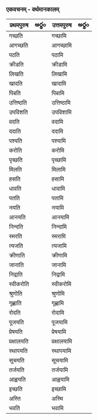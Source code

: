 
 ### एकवचनम् - वर्थमानकालम्
 प्रथमपुरुष | అర్థం | उत्तमपुरुष  | అర్థం |
------------- | ------------- | ------------- | --------- |
गच्छति | | गच्छामि | |
आगच्छति || आगच्छामि ||
पठति || पठामि ||
क्रीडति || क्रीडामि ||
लिखति || लिखामि ||
खादति || खादामि ||
पिबति || पिबामि ||
उत्तिष्ठति || उत्तिष्ठामि ||
उपविशति || उपविशामि ||
वदति  || वदामि ||
ददाति || ददामि ||
पश्यति || पश्यामि ||
करोति || करोमि ||
पृच्छति || पृच्छामि ||
मिलति || मिलामि ||
हसति || हसामि ||
धावति || धावामि ||
पतति || पतामि ||
नयति || नयामि ||
आनयति || आनयामि ||
निन्दति || निन्दामि ||
स्मरति || स्मरामि ||
त्यजति || त्यजामि ||
क्रीणाति || क्रीणामि ||
जानाति || जानामि ||
निद्राति || निद्रामि ||
स्वीकरोति || स्वीकरोमि ||
श्रुणोति || श्रुणोमि ||
गृह्णाति || गृह्णामि ||
रोदति || रोदामि ||
पूजयति || पूजयामि ||
प्रेषयति || प्रेषयामि ||
प्रक्षालयति || प्रक्षालयामि ||
स्थापयति || स्थापयामि ||
सूचयति || सूचयामि ||
तर्जयति  || तर्जयामि ||
आह्वयति || आह्वयामि ||
इच्छति || इच्छामि ||
अस्ति || अस्मि ||
भवति || भवामि ||


